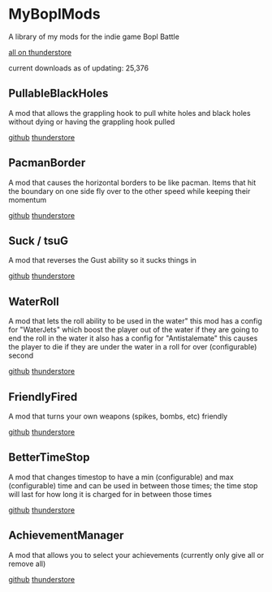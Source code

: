 # MyBoplMods
A library of my mods for the indie game Bopl Battle

[all on thunderstore](https://thunderstore.io/c/bopl-battle/p/maxgamertyper1/)

current downloads as of updating: 25,376

## PullableBlackHoles
A mod that allows the grappling hook to pull white holes and black holes without dying or having the grappling hook pulled

[github](https://github.com/maxgamertyper/PullableBlackHoles)
[thunderstore](https://thunderstore.io/c/bopl-battle/p/maxgamertyper1/PullableBlackHoles/)

## PacmanBorder
A mod that causes the horizontal borders to be like pacman. Items that hit the boundary on one side fly over to the other speed while keeping their momentum

[github](https://github.com/maxgamertyper/PacmanBopl)
[thunderstore](https://thunderstore.io/c/bopl-battle/p/maxgamertyper1/PacmanBorder/)

## Suck / tsuG
A mod that reverses the Gust ability so it sucks things in

[github](https://github.com/maxgamertyper/Bopl-Suck)
[thunderstore](https://thunderstore.io/c/bopl-battle/p/maxgamertyper1/tsuG/)

## WaterRoll
A mod that lets the roll ability to be used in the water"
this mod has a config for "WaterJets" which boost the player out of the water if they are going to end the roll in the water
it also has a config for "Antistalemate" this causes the player to die if they are under the water in a roll for over (configurable) second

[github](https://github.com/maxgamertyper/Water-Roll)
[thunderstore](https://thunderstore.io/c/bopl-battle/p/maxgamertyper1/WaterRoll/)

## FriendlyFired
A mod that turns your own weapons (spikes, bombs, etc) friendly

[github](https://github.com/maxgamertyper/Friendly-Fired)
[thunderstore](https://thunderstore.io/c/bopl-battle/p/maxgamertyper1/FriendlyFired/)

## BetterTimeStop
A mod that changes timestop to have a min (configurable) and max (configurable) time and can be used in between those times; the time stop will last for how long it is charged for in between those times

[github](https://github.com/maxgamertyper/BetterTimeStop/tree/main)
[thunderstore](https://thunderstore.io/c/bopl-battle/p/maxgamertyper1/BetterTimeStop/)

## AchievementManager
A mod that allows you to select your achievements (currently only give all or remove all)

[github](https://github.com/maxgamertyper/AchievementManager)
[thunderstore](https://thunderstore.io/c/bopl-battle/p/maxgamertyper1/AchievementManager/)
